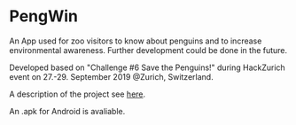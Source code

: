 # PengWin
An App used for zoo visitors to know about penguins and to increase environmental awareness. Further development could be done in the future.

Developed based on "Challenge #6 Save the Penguins!" during HackZurich event on 27.-29. September 2019 @Zurich, Switzerland. 

A description of the project see [here](https://devpost.com/software/pengwin-7xw5nd).

An .apk for Android is avaliable.

